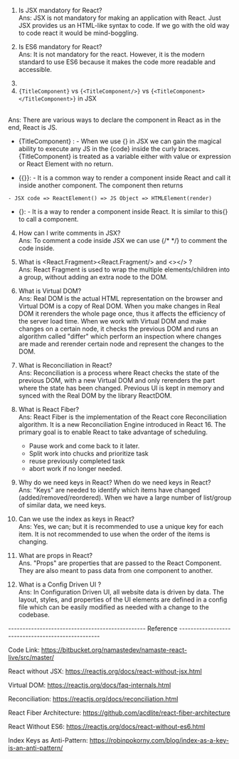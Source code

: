 
1. Is JSX mandatory for React?</br>
Ans: JSX is not mandatory for making an application with React. Just JSX provides us an HTML-like syntax to code. If we go with the old way to code react it would be mind-boggling.

2. Is ES6 mandatory for React?</br>
Ans: It is not mandatory for the react. However, it is the modern standard to use ES6 because it makes the code more readable and accessible.

3. <li><code>{TitleComponent}</code> vs <code>{&lt;TitleComponent/&gt;}</code> vs <code>{&lt;TitleComponent&gt;&lt;/TitleComponent&gt;}</code> in JSX</li> </br>
Ans: There are various ways to declare the component in React as in the end, React is JS.

   - {TitleComponent} : 
    - When we use {} in JSX we can gain the magical ability to execute any JS in the {code} inside the curly braces. {TitleComponent} is treated as        a variable either with value or expression or React Element with no return.

   - {{<TitleComponent/>}}: 
    - It is a common way to render a component inside React and call it inside another component. The component then returns 

    - JSX code => ReactElement() => JS Object => HTMLElement(render)

   - {<TitleComponent></TitleComponent>}: 
    - It is a way to render a component inside React. It is similar to this{<TitleComponent />} to call a component.


4. How can I write comments in JSX?</br>
Ans: To comment a code inside JSX we can use {/* */} to comment the code inside.

5. What is <React.Fragment><React.Fragment/> and <></> ?</br>
Ans: React Fragment is used to wrap the multiple elements/children into a group, without adding an extra node to the DOM. 
    
6. What is Virtual DOM?</br>
Ans: Real DOM is the actual HTML representation on the browser and Virtual DOM is a copy of Real DOM. When you make changes in Real DOM it rerenders the whole page once, thus it affects the efficiency of the server load time. When we work with Virtual DOM and make changes on a certain node, it checks the previous DOM and runs an algorithm called "differ" which perform an inspection where changes are made and rerender certain node and represent the changes to the DOM. 

7. What is Reconciliation in React?</br>
Ans: Reconciliation is a process where React checks the state of the previous DOM, with a new Virtual DOM and only rerenders the part where the state has been changed. Previous UI is kept in memory and synced with the Real DOM by the library ReactDOM.

8. What is React Fiber?</br>
Ans: React Fiber is the implementation of the React core Reconciliation algorithm. It is a new Reconciliation Engine introduced in React 16. The primary goal is to enable React to take advantage of scheduling.

    - Pause work and come back to it later.
    - Split work into chucks and prioritize task
    - reuse previously completed task
    - abort work if no longer needed.

9. Why do we need keys in React? When do we need keys in React?</br>
Ans: "Keys" are needed to identify which items have changed (added/removed/reordered). When we have a large number of list/group of similar data, we need keys.
    
10. Can we use the index as keys in React?</br>
Ans: Yes, we can; but it is recommended to use a unique key for each item. It is not recommended to use when the order of the items is changing.
    
11. What are props in React?</br>
Ans. "Props" are properties that are passed to the React Component. They are also meant to pass data from one component to another.
    
12. What is a Config Driven UI ?</br>
Ans: In Configuration Driven UI, all website data is driven by data. The layout, styles, and properties of the UI elements are defined in a config file which can be easily modified as needed with a change to the codebase. 


------------------------------------------------ Reference --------------------------------------------------

Code Link: 
<a href="https://bitbucket.org/namastedev/namaste-react-live/src/master/">https://bitbucket.org/namastedev/namaste-react-live/src/master/</a>

React without JSX: 
<a href="https://reactjs.org/docs/react-without-jsx.html">https://reactjs.org/docs/react-without-jsx.html</a>

Virtual DOM: 
<a  href="https://reactjs.org/docs/faq-internals.html">https://reactjs.org/docs/faq-internals.html</a>

Reconciliation: 
<a href="https://reactjs.org/docs/reconciliation.html">https://reactjs.org/docs/reconciliation.html</a>

React Fiber Architecture: 
<a href="https://github.com/acdlite/react-fiber-architecture">https://github.com/acdlite/react-fiber-architecture</a>

React Without ES6: 
<a href="https://reactjs.org/docs/react-without-es6.html">https://reactjs.org/docs/react-without-es6.html</a>

Index Keys as Anti-Pattern: 
<a href="https://robinpokorny.com/blog/index-as-a-key-is-an-anti-pattern/">https://robinpokorny.com/blog/index-as-a-key-is-an-anti-pattern/</a>
